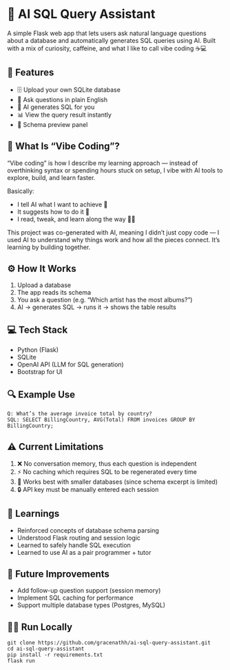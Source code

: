 # 🧠 AI SQL Query Assistant

A simple Flask web app that lets users ask natural language questions about a database and automatically generates SQL queries using AI.
Built with a mix of curiosity, caffeine, and what I like to call vibe coding ☕💻

## 🚀 Features
- 🗄 Upload your own SQLite database
- 💬 Ask questions in plain English
- 🤖 AI generates SQL for you
- 📊 View the query result instantly
- 🧩 Schema preview panel

## 💫 What Is “Vibe Coding”?
“Vibe coding” is how I describe my learning approach — instead of overthinking syntax or spending hours stuck on setup, I vibe with AI tools to explore, build, and learn faster.

Basically:
- I tell AI what I want to achieve 💭
- It suggests how to do it 🧠
- I read, tweak, and learn along the way 👩‍💻

This project was co-generated with AI, meaning I didn’t just copy code — I used AI to understand why things work and how all the pieces connect. It’s learning by building together.

## ⚙️ How It Works
1. Upload a database
2. The app reads its schema
3. You ask a question (e.g. “Which artist has the most albums?”)
4. AI → generates SQL → runs it → shows the table results

## 💻 Tech Stack
- Python (Flask)
- SQLite
- OpenAI API (LLM for SQL generation)
- Bootstrap for UI

## 🔍 Example Use
```
Q: What’s the average invoice total by country?
SQL: SELECT BillingCountry, AVG(Total) FROM invoices GROUP BY BillingCountry;
```

## ⚠️ Current Limitations
1. ❌ No conversation memory, thus each question is independent
2. ⚡ No caching which requires SQL to be regenerated every time
3. 🧮 Works best with smaller databases (since schema excerpt is limited)
4. 🔒 API key must be manually entered each session

## 🧠 Learnings
- Reinforced concepts of database schema parsing
- Understood Flask routing and session logic
- Learned to safely handle SQL execution
- Learned to use AI as a pair programmer + tutor

## 🔗 Future Improvements
- Add follow-up question support (session memory)
- Implement SQL caching for performance
- Support multiple database types (Postgres, MySQL)

## 🧑‍💻 Run Locally
```
git clone https://github.com/gracenathh/ai-sql-query-assistant.git
cd ai-sql-query-assistant
pip install -r requirements.txt
flask run
```
